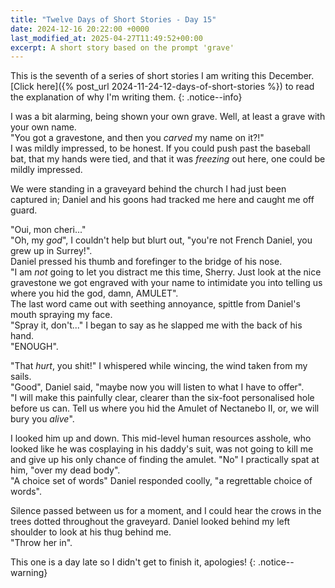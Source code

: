 ```yaml
---
title: "Twelve Days of Short Stories - Day 15"
date: 2024-12-16 20:22:00 +0000
last_modified_at: 2025-04-27T11:49:52+00:00
excerpt: A short story based on the prompt 'grave'
---
```


This is the seventh of a series of short stories I am writing this December.\
[Click here]({% post_url 2024-11-24-12-days-of-short-stories %}) to read the explanation of why I'm writing them.
{: .notice--info}

I was a bit alarming, being shown your own grave.
Well, at least a grave with your own name.\
"You got a gravestone, and then you _carved_ my name on it?!"\
I was mildly impressed, to be honest.
If you could push past the baseball bat, that my hands were tied, and that it was _freezing_ out here, one could be mildly impressed.

We were standing in a graveyard behind the church I had just been captured in; Daniel and his goons had tracked me here and caught me off guard.

"Oui, mon cheri..."\
"Oh, my _god_", I couldn't help but blurt out, "you're not French Daniel, you grew up in Surrey!".\
Daniel pressed his thumb and forefinger to the bridge of his nose.\
"I am _not_ going to let you distract me this time, Sherry.
Just look at the nice gravestone we got engraved with your name to intimidate you into telling us where you hid the god, damn, AMULET".\
The last word came out with seething annoyance, spittle from Daniel's mouth spraying my face.\
"Spray it, don't..." I began to say as he slapped me with the back of his hand.\
"ENOUGH".

"That _hurt_, you shit!" I whispered while wincing, the wind taken from my sails.\
"Good", Daniel said, "maybe now you will listen to what I have to offer".\
"I will make this painfully clear, clearer than the six-foot personalised hole before us can.
Tell us where you hid the Amulet of Nectanebo II, or, we will bury you _alive_".

I looked him up and down.
This mid-level human resources asshole, who looked like he was cosplaying in his daddy's suit, was not going to kill me and give up his only chance of finding the amulet.
"No" I practically spat at him, "over my dead body".\
"A choice set of words" Daniel responded coolly, "a regrettable choice of words".

Silence passed between us for a moment, and I could hear the crows in the trees dotted throughout the graveyard.
Daniel looked behind my left shoulder to look at his thug behind me.\
"Throw her in".

This one is a day late so I didn't get to finish it, apologies!
{: .notice--warning}
